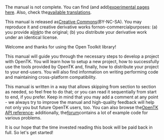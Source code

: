 The manual is not complete. You can find \(and add\)[experimental pages here](https://web.archive.org/web/20150923092918/http://www.opentk.com/doc/experiment). Also, check the[available translations](https://web.archive.org/web/20150923092918/http://www.opentk.com/doc/translations).

This manual is released as[Creative Commons](https://web.archive.org/web/20150923092918/http://en.wikipedia.org/wiki/Creative_Commons_licenses)\(BY-NC-SA\). You may reproduce it and creative derivative works fornon-commercialpurposes: \(a\) you provide a[link](https://web.archive.org/web/20150923092918/http://www.opentk.com/doc)to the original; \(b\) you distribute your derivative work under an identical license.

Welcome and thanks for using the Open Toolkit library!

This manual will guide you through the necessary steps to develop a project with OpenTK. You will learn how to setup a new project, how to successfully use the tools provided by OpenTK and, finally, how to distribute your project to your end-users. You will also find information on writing performing code and maintaining cross-platform compatibility.

This manual is written in a way that allows skipping from section to section as needed, so feel free to do that; or you can read it sequentially from start to end, if you prefer. Keep in mind that you may add a comment at any point - we always try to improve the manual and high-quality feedback will help not only you but future OpenTK users, too. You can also browse the[OpenTK API reference](https://web.archive.org/web/20150923092918/http://www.opentk.com/files/doc/annotated.html); additionally, the[forum](https://web.archive.org/web/20150923092918/http://www.opentk.com/forum)contains a lot of example code for various problems.

It is our hope that the time invested reading this book will be paid back in full. So let's get started!



